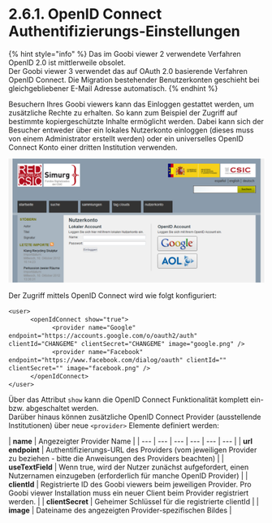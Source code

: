 # 2.6.1. OpenID Connect Authentifizierungs-Einstellungen

{% hint style="info" %}
Das im Goobi viewer 2 verwendete Verfahren OpenID 2.0 ist mittlerweile obsolet.  
Der Goobi viewer 3 verwendet das auf OAuth 2.0 basierende Verfahren OpenID Connect. Die Migration bestehender Benutzerkonten geschieht bei gleichgebliebener E-Mail Adresse automatisch.
{% endhint %}

Besuchern Ihres Goobi viewers kann das Einloggen gestattet werden, um zusätzliche Rechte zu erhalten. So kann zum Beispiel der Zugriff auf bestimmte kopiergeschützte Inhalte ermöglicht werden. Dabei kann sich der Besucher entweder über ein lokales Nutzerkonto einloggen \(dieses muss von einem Administrator erstellt werden\) oder ein universelles OpenID Connect Konto einer dritten Institution verwenden.

![](../../.gitbook/assets/open.png)

Der Zugriff mittels OpenID Connect wird wie folgt konfiguriert:

```markup
<user>
      <openIdConnect show="true">
            <provider name="Google" endpoint="https://accounts.google.com/o/oauth2/auth" clientId="CHANGEME" clientSecret="CHANGEME" image="google.png" />
            <provider name="Facebook" endpoint="https://www.facebook.com/dialog/oauth" clientId="" clientSecret="" image="facebook.png" />
      </openIdConnect> 
</user>
```

Über das Attribut `show` kann die OpenID Connect Funktionalität komplett ein- bzw. abgeschaltet werden.  
Darüber hinaus können zusätzliche OpenID Connect Provider \(ausstellende Institutionen\) über neue `<provider>` Elemente definiert werden:

| **name** | Angezeigter Provider Name |
| --- | --- | --- | --- | --- | --- |
| **url endpoint** | Authentifizierungs-URL des Providers \(vom jeweiligen Provider zu beziehen - bitte die Anweisungen des Providers beachten\) |
| **useTextField** | Wenn true, wird der Nutzer zunächst aufgefordert, einen Nutzernamen einzugeben \(erforderlich für manche OpenID Provider\) |
| **clientId** | Registrierte ID des Goobi viewers beim jeweiligen Provider. Pro Goobi viewer Installation muss ein neuer Client beim Provider registriert werden. |
| **clientSecret** | Geheimer Schlüssel für die registrierte clientId |
| **image** | Dateiname des angezeigten Provider-spezifischen Bildes |

